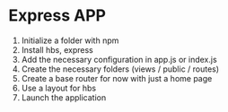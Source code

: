 # Express APP

1. Initialize a folder with npm
2. Install hbs, express
3. Add the necessary configuration in app.js or index.js
4. Create the necessary folders (views / public / routes)
5. Create a base router for now with just a home page
6. Use a layout for hbs
7. Launch the application
